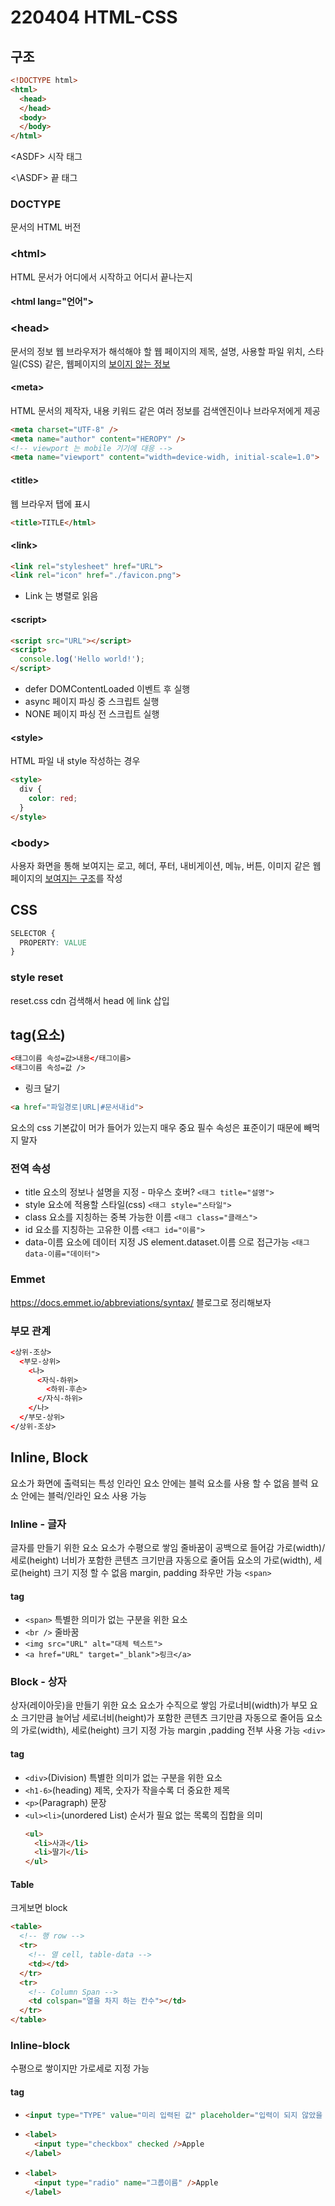# 220404 HTML-CSS

## 구조

```HTML
<!DOCTYPE html>
<html>
  <head>
  </head>
  <body>
  </body>
</html>
```

\<ASDF>
시작 태그

\<\ASDF> 
끝 태그  

### DOCTYPE
문서의 HTML 버전

### \<html>
HTML 문서가 어디에서 시작하고 어디서 끝나는지

#### \<html lang="언어">

### \<head>
문서의 정보
웹 브라우저가 해석해야 할 웹 페이지의 제목, 설명, 사용할 파일 위치, 스타일(CSS) 같은, 웹페이지의 <u>보이지 않는 정보</u>

#### \<meta>
HTML 문서의 제작자, 내용 키워드 같은 여러 정보를 검색엔진이나 브라우저에게 제공
```html
<meta charset="UTF-8" />
<meta name="author" content="HEROPY" />
<!-- viewport 는 mobile 기기에 대응 -->
<meta name="viewport" content="width=device-widh, initial-scale=1.0">
```

#### \<title>
웹 브라우저 탭에 표시
```html
<title>TITLE</html>
```

#### \<link>
```html
<link rel="stylesheet" href="URL">
<link rel="icon" href="./favicon.png">
```
- Link 는 병렬로 읽음

#### \<script>
```html
<script src="URL"></script>
<script>
  console.log('Hello world!');
</script>
```
- defer
  DOMContentLoaded 이벤트 후 실행
- async
  페이지 파싱 중 스크립트 실행
- NONE
  페이지 파싱 전 스크립트 실행


#### \<style>
HTML 파일 내 style 작성하는 경우
```html
<style>
  div {
    color: red;
  }
</style>
```

### \<body>
사용자 화면을 통해 보여지는 로고, 헤더, 푸터, 내비게이션, 메뉴, 버튼, 이미지 같은 웹페이지의 <u>보여지는 구조</u>를 작성

## CSS
```CSS
SELECTOR {
  PROPERTY: VALUE
}
```

### style reset
reset.css cdn 검색해서 head 에 link 삽입

## tag(요소)
```html
<태그이름 속성=값>내용</태그이름>
<태그이름 속성=값 />
```
- 링크 달기
```html
<a href="파일경로|URL|#문서내id">
```
요소의 css 기본값이 머가 들어가 있는지 매우 중요
필수 속성은 표준이기 때문에 빼먹지 말자

### 전역 속성
- title
  요소의 정보나 설명을 지정 - 마우스 호버?
  `<태그 title="설명">`
- style
  요소에 적용할 스타일(css)
  `<태그 style="스타일">`
- class
  요소를 지칭하는 중복 가능한 이름
  `<태그 class="클래스">`
- id
  요소를 지칭하는 고유한 이름
  `<태그 id="이름">`
- data-이름
  요소에 데이터 지정
  JS element.dataset.이름 으로 접근가능
  `<태그 data-이름="데이터">`
  

### Emmet
https://docs.emmet.io/abbreviations/syntax/
블로그로 정리해보자

### 부모 관계
```html
<상위-조상>
  <부모-상위>
    <나>
      <자식-하위>
        <하위-후손>
      </자식-하위>
    </나>
  </부모-상위>
</상위-조상>
```

## Inline, Block
요소가 화면에 출력되는 특성
인라인 요소 안에는 블럭 요소를 사용 할 수 없음
블럭 요소 안에는 블럭/인라인 요소 사용 가능

### Inline - 글자
글자를 만들기 위한 요소
요소가 수평으로 쌓임
줄바꿈이 공백으로 들어감
가로(width)/세로(height) 너비가 포함한 콘텐츠 크기만큼 자동으로 줄어듬
요소의 가로(width), 세로(height) 크기 지정 할 수 없음
margin, padding 좌우만 가능
`<span>`

#### tag
- `<span>`
  특별한 의미가 없는 구분을 위한 요소
- `<br />`
  줄바꿈
- `<img src="URL" alt="대체 텍스트">`
- `<a href="URL" target="_blank">링크</a>`

### Block - 상자
상자(레이아웃)을 만들기 위한 요소
요소가 수직으로 쌓임
가로너비(width)가 부모 요소 크기만큼 늘어남
세로너비(height)가 포함한 콘텐츠 크기만큼 자동으로 줄어듬
요소의 가로(width), 세로(height) 크기 지정 가능
margin ,padding 전부 사용 가능
`<div>`

#### tag
- `<div>`(Division)
  특별한 의미가 없는 구분을 위한 요소
- `<h1-6>`(heading)
  제목, 숫자가 작을수록 더 중요한 제목
- `<p>`(Paragraph)
  문장
- `<ul><li>`(unordered List)
  순서가 필요 없는 목록의 집합을 의미
  ```html
  <ul>
    <li>사과</li>
    <li>딸기</li>
  </ul>
  ```
#### Table
크게보면 block
```html
<table>
  <!-- 행 row -->
  <tr>
    <!-- 열 cell, table-data -->
    <td></td>
  </tr>
  <tr>
    <!-- Column Span -->
    <td colspan="열을 차지 하는 칸수"></td>
  </tr>
</table>
```

### Inline-block
수평으로 쌓이지만 가로세로 지정 가능

#### tag
- ```html
  <input type="TYPE" value="미리 입력된 값" placeholder="입력이 되지 않았을 때" disable>
  ```
- ```html
  <label>
    <input type="checkbox" checked />Apple
  </label>
  ```
- ```html
  <label>
    <input type="radio" name="그룹이름" />Apple
  </label>
  ```
